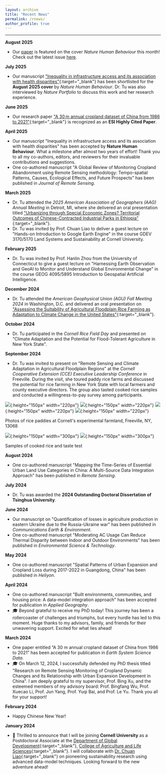 ```yaml
---
layout: archive
title: "Recent News"
permalink: /rnews/
author_profile: true
---
```


--------------------------------------------------

**August 2025**

* Our [paper](https://www.nature.com/articles/s41562-025-02208-3) is featured on the cover *Nature Human Behaviour* this month! Check out the latest issue [here](https://www.nature.com/nathumbehav/volumes/9/issues/8).

**July 2025**

* Our manuscript ["Inequality in infrastructure access and its association with health disparities"](https://www.nature.com/articles/s41562-025-02208-3){:target="_blank"} has been shortlisted for the **August 2025 cover** by *Nature Human Behaviour*. Dr. Tu was also interviewed by *Nature Portfolio* to discuss this work and her research experience.


**June 2025**

* Our research paper ["A 30 m annual cropland dataset of China from 1986 to 2021"](https://essd.copernicus.org/articles/16/2297/2024/essd-16-2297-2024.html){:target="_blank"} is recognized as an **ESI Highly Cited Paper**.

**April 2025**

* Our manuscript "Inequality in infrastructure access and its association with health disparities" has been accepted by **Nature Human Behaviour**. What a milestone after almost two years of effort! Thank you to all my co-authors, editors, and reviewers for their invaluable contributions and suggestions.
* One co-authored manuscript "A Global Review of Monitoring Cropland Abandonment using Remote Sensing methodology: Tempo-spatial Patterns, Causes, Ecological Effects, and Future Prospects" has been published in *Journal of Remote Sensing*.

**March 2025**

* Dr. Tu attended the *2025 American Association of Geographers (AAG) Annual Meeting* in Detroit, MI, where she delivered an oral presentation titled ["Urbanizing through Special Economic Zones? Territorial Outcomes of Chinese-Contracted Industrial Parks in Ethiopia"](https://aag.secure-platform.com/aag2025/solicitations/82/sessiongallery/22808/application/40655){:target="_blank"}.
* Dr. Tu was invited by Prof. Chuan Liao to deliver a guest lecture on "Hands-on Introduction to Google Earth Engine" in the course GDEV 3170/5170 Land Systems and Sustainability at Cornell University.

**February 2025**

* Dr. Tu was invited by Prof. Hanlin Zhou from the University of Connecticut to give a guest lecture on "Harnessing Earth Observation and GeoAI to Monitor and Understand Global Environmental Change" in the course GEOG 4095/5895 Introduction to Geospatial Artificial Intelligence.

**December 2024**

* Dr. Tu attended the *American Geophysical Union (AGU) Fall Meeting 2024* in Washington, D.C. and delivered an oral presentation on ["Assessing the Suitability of Agricultural Floodplain Rice Farming as Adaptation to Climate Change in the United States"](https://agu.confex.com/agu/agu24/meetingapp.cgi/Paper/1538342){:target="_blank"}.

**October 2024**

* Dr. Tu participated in the *Cornell Rice Field Day* and presented on "Climate Adaptation and the Potential for Flood-Tolerant Agriculture in New York State".

**September 2024**

* Dr. Tu was invited to present on "Remote Sensing and Climate Adaptation in Agricultural Floodplain Regions" at the *Cornell Cooperative Extension (CCE) Executive Leadership Conference* in Freeville. During the visit, she toured paddy rice farms and discussed the potential for rice farming in New York State with local farmers and county executive directors. The group also tasted cooked rice samples and conducted a willingness-to-pay survey among participants.

![](https://thutyecology.github.io/images/rice-paddy-1.jpg){:height="150px" width="220px"}
![](https://thutyecology.github.io/images/rice-paddy-5.jpg){:height="150px" width="220px"}
![](https://thutyecology.github.io/images/rice-paddy-3.jpg){:height="150px" width="220px"}
![](https://thutyecology.github.io/images/rice-paddy-2.jpg){:height="150px" width="220px"}

Photos of rice paddies at Cornell's experimental farmland, Freeville, NY, 13068

![](https://thutyecology.github.io/images/rice-paddy-6.jpg){:height="150px" width="300px"}
![](https://thutyecology.github.io/images/rice-paddy-4.jpg){:height="150px" width="300px"}

Samples of cooked rice and taste test


**August 2024**
* One co-authored manuscript "Mapping the Time-Series of Essential Urban Land Use Categories in China: A Multi-Source Data Integration Approach" has been published in *Remote Sensing*.

**July 2024**
* Dr. Tu was awarded the **2024 Outstanding Doctoral Dissertation of Tsinghua University**.

**June 2024**
* Our manuscript on "Quantification of losses in agriculture production in eastern Ukraine due to the Russia-Ukraine war" has been published in *Communications Earth & Environment*.
* One co-authored manuscript "Moderating AC Usage Can Reduce Thermal Disparity between Indoor and Outdoor Environments" has been published in *Environmental Science & Technology*.

**May 2024**
* One co-authored manuscript "Spatial Patterns of Urban Expansion and Cropland Loss during 2017-2022 in Guangdong, China" has been published in *Heliyon*.

**April 2024**
* One co-authored manuscript "Built environments, communities, and housing price: A data-model integration approach" has been accepted for publication in *Applied Geography*.
* 🎓 Beyond grateful to receive my PhD today! This journey has been a rollercoaster of challenges and triumphs, but every hurdle has led to this moment. Huge thanks to my advisors, family, and friends for their unwavering support. Excited for what lies ahead!

**March 2024**
* One paper entitled “A 30 m annual cropland dataset of China from 1986 to 2021” has been accepted for publication in *Earth System Science Data*.
* 🎓 On March 12, 2024, I successfully defended my PhD thesis titled "Research on Remote Sensing Monitoring of Cropland Dynamic Changes and Its Relationship with Urban Expansion Development in China". I am deeply grateful to my supervisor, Prof. Bing Xu, and the esteemed members of my advisory board: Prof. Bingfang Wu, Prof. Xuecao Li, Prof. Jun Yang, Prof. Yuqi Bai, and Prof. Le Yu. Thank you all for your support!

**February 2024**
* Happy Chinese New Year!

**January 2024**  
* 🌟 Thrilled to announce that I will be joining **Cornell University** as a Postdoctoral Associate at the [Department of Global Development](https://cals.cornell.edu/global-development){:target="_blank"}, [College of Agriculture and Life Sciences](https://cals.cornell.edu/){:target="_blank"}. I will collaborate with [Dr. Chuan Liao](https://cals.cornell.edu/chuan-liao){:target="_blank"} on pioneering sustainability research using advanced data-model techniques. Looking forward to the new adventure ahead!
